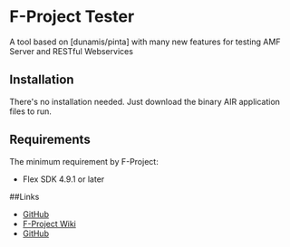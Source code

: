 # F-Project Tester
A tool based on [dunamis/pinta] with many new features for testing AMF Server and RESTful Webservices

## Installation

There's no installation needed. Just download the binary AIR application files to run.

## Requirements

The minimum requirement by F-Project:
- Flex SDK 4.9.1 or later

##Links

- [GitHub](https://github.com/fproject/f-project)
- [F-Project Wiki](http://wiki.f-project.net)
- [GitHub](https://github.com/fproject/fprj-test)
